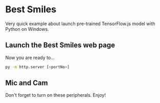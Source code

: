 # Best Smiles
Very quick example about launch pre-trained TensorFlow.js model with Python on Windows.

## Launch the Best Smiles web page
Now you are ready to...
```bash
py -m http.server [<portNo>]
```

## Mic and Cam
Don't forget to turn on these peripherals. Enjoy!
